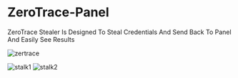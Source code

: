 # ZeroTrace-Panel
 ZeroTrace Stealer Is Designed To Steal Credentials And Send Back To Panel And Easily See Results


![zertrace](https://github.com/user-attachments/assets/e4d10507-cc61-4cb3-afef-1d25b148ae67)



![stalk1](https://github.com/user-attachments/assets/05d336b1-8630-4282-8495-21bc8a1728d2)
![stalk2](https://github.com/user-attachments/assets/3286b0ea-e0a3-4fe3-a37a-191af0e0f9f6)
